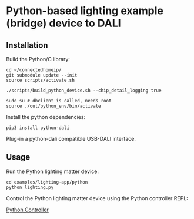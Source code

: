 ﻿# Python-based lighting example (bridge) device to DALI

## Installation

Build the Python/C library:

```shell
cd ~/connectedhomeip/
git submodule update --init
source scripts/activate.sh

./scripts/build_python_device.sh --chip_detail_logging true

sudo su # dhclient is called, needs root
source ./out/python_env/bin/activate
```

Install the python dependencies:

```shell
pip3 install python-dali
```

Plug-in a python-dali compatible USB-DALI interface.

## Usage

Run the Python lighting matter device:

```shell
cd examples/lighting-app/python
python lighting.py
```

Control the Python lighting matter device using the Python controller REPL:

[Python Controller](https://github.com/project-chip/connectedhomeip/blob/master/src/controller/python/README.md)
